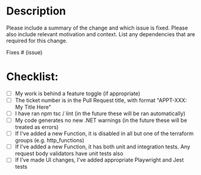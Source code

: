 # Description

Please include a summary of the change and which issue is fixed. Please also include relevant motivation and context. List any dependencies that are required for this change.

Fixes # (issue)

# Checklist:

- [ ] My work is behind a feature toggle (if appropriate)
- [ ] The ticket number is in the Pull Request title, with format "APPT-XXX: My Title Here"
- [ ] I have ran npm tsc / lint (in the future these will be ran automatically)
- [ ] My code generates no new .NET warnings (in the future these will be treated as errors)
- [ ] If I've added a new Function, it is disabled in all but one of the terraform groups (e.g. http_functions)
- [ ] If I've added a new Function, it has both unit and integration tests. Any request body validators have unit tests also
- [ ] If I've made UI changes, I've added appropriate Playwright and Jest tests
